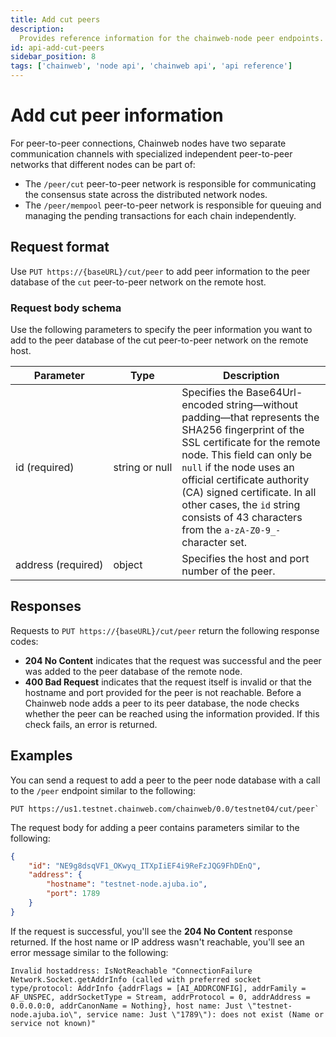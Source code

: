 ```yaml
---
title: Add cut peers
description:
  Provides reference information for the chainweb-node peer endpoints.
id: api-add-cut-peers
sidebar_position: 8
tags: ['chainweb', 'node api', 'chainweb api', 'api reference']
---
```


# Add cut peer information

For peer-to-peer connections, Chainweb nodes have two separate communication channels with specialized independent peer-to-peer networks that different nodes can be part of:

- The `/peer/cut` peer-to-peer network is responsible for communicating the consensus state across the distributed network nodes. 
- The `/peer/mempool` peer-to-peer network is responsible for queuing and managing the pending transactions for each chain independently. 

## Request format

Use `PUT https://{baseURL}/cut/peer` to add peer information to the peer database of the `cut` peer-to-peer network on the remote host.

### Request body schema

Use the following parameters to specify the peer information you want to add to the peer database of the cut peer-to-peer network on the remote host.

| Parameter | Type | Description
| --------- | ---- | -----------
| id&nbsp;(required) | string&nbsp;or&nbsp;null | Specifies the Base64Url-encoded string—without padding—that represents the SHA256 fingerprint of the SSL certificate for the remote node. This field can only be `null` if the node uses an official certificate authority (CA) signed certificate. In all other cases, the `id` string consists of 43 characters from the `a-zA-Z0-9_-` character set.
| address&nbsp;(required) | object | Specifies the host and port number of the peer. 

## Responses

Requests to `PUT https://{baseURL}/cut/peer` return the following response codes:

- **204 No Content** indicates that the request was successful and the peer was added to the peer database of the remote node.
- **400 Bad Request** indicates that the request itself is invalid or that the hostname and port provided for the peer is not reachable. Before a Chainweb node adds a peer to its peer database, the node checks whether the peer can be reached using the information provided. If this check fails, an error is returned.

## Examples

You can send a request to add a peer to the peer node database with a call to the `/peer` endpoint similar to the following:

```Postman
PUT https://us1.testnet.chainweb.com/chainweb/0.0/testnet04/cut/peer`
```

The request body for adding a peer contains parameters similar to the following:

```json
{
    "id": "NE9g8dsqVF1_OKwyq_ITXpIiEF4i9ReFzJQG9FhDEnQ",
    "address": {
        "hostname": "testnet-node.ajuba.io",
        "port": 1789
    }
}
```

If the request is successful, you'll see the **204 No Content** response returned.
If the host name or IP address wasn't reachable, you'll see an error message similar to the following:

```text
Invalid hostaddress: IsNotReachable "ConnectionFailure Network.Socket.getAddrInfo (called with preferred socket type/protocol: AddrInfo {addrFlags = [AI_ADDRCONFIG], addrFamily = AF_UNSPEC, addrSocketType = Stream, addrProtocol = 0, addrAddress = 0.0.0.0:0, addrCanonName = Nothing}, host name: Just \"testnet-node.ajuba.io\", service name: Just \"1789\"): does not exist (Name or service not known)"
```

